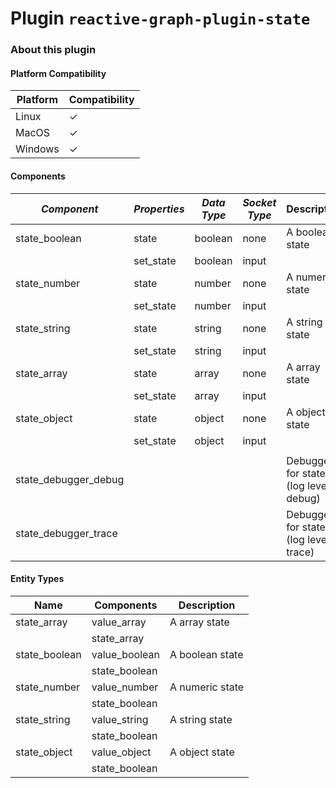 # Plugin `reactive-graph-plugin-state`

### About this plugin

#### Platform Compatibility

| Platform | Compatibility |
|----------|---------------|
| Linux    | ✓             |
| MacOS    | ✓             |
| Windows  | ✓             |

#### Components

| *Component*          | *Properties* | *Data Type* | *Socket Type* | Description                           |
|----------------------|--------------|-------------|---------------|---------------------------------------|
| state_boolean        | state        | boolean     | none          | A boolean state                       |
|                      | set_state    | boolean     | input         |
| state_number         | state        | number      | none          | A numeric state                       |
|                      | set_state    | number      | input         |
| state_string         | state        | string      | none          | A string state                        |
|                      | set_state    | string      | input         |
| state_array          | state        | array       | none          | A array state                         |
|                      | set_state    | array       | input         |
| state_object         | state        | object      | none          | A object state                        |
|                      | set_state    | object      | input         |
|                      |
| state_debugger_debug |              |             |               | Debugger for states (log level debug) |
| state_debugger_trace |              |             |               | Debugger for states (log level trace) |

#### Entity Types

| Name          | Components    | Description     |
|---------------|---------------|-----------------|
| state_array   | value_array   | A array state   |
|               | state_array   |                 |
| state_boolean | value_boolean | A boolean state |
|               | state_boolean |                 |
| state_number  | value_number  | A numeric state |
|               | state_boolean |                 |
| state_string  | value_string  | A string state  |
|               | state_boolean |                 |
| state_object  | value_object  | A object state  | 
|               | state_boolean |                 |
